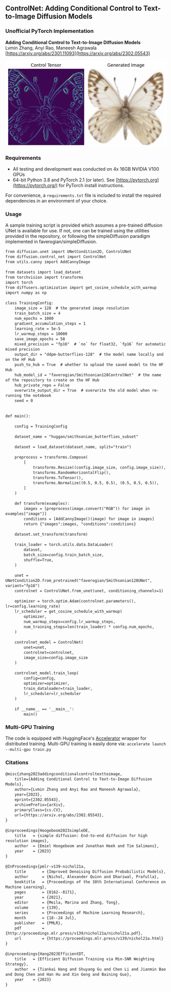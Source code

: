 ## ControlNet: Adding Conditional Control to Text-to-Image Diffusion Models
### Unofficial PyTorch Implementation 

**Adding Conditional Control to Text-to-Image Diffusion Models**  
Lvmin Zhang, Anyi Rao, Maneesh Agrawala  
[https://arxiv.org/abs/2301.11093](https://arxiv.org/abs/2302.05543)

![alt text](https://github.com/faverogian/controlNet/blob/main/assets/controlNet.png?raw=true)

### Requirements
* All testing and development was conducted on 4x 16GB NVIDIA V100 GPUs
* 64-bit Python 3.8 and PyTorch 2.1 (or later). See  [https://pytorch.org](https://pytorch.org/)  for PyTorch install instructions.

For convenience, a `requirements.txt` file is included to install the required dependencies in an environment of your choice.

### Usage

A sample training script is provided which assumes a pre-trained diffusion UNet is available for use. If not, one can be trained using the utilities provided in the repository, or following the simpleDiffusion paradigm implemented in faverogian/simpleDiffusion. 

	from diffusion.unet import UNetCondition2D, ControlUNet
	from diffusion.control_net import ControlNet
	from utils.canny import AddCannyImage
	
	from datasets import load_dataset
	from torchvision import transforms
	import torch
	from diffusers.optimization import get_cosine_schedule_with_warmup
	import numpy as np

	class TrainingConfig:
	    image_size = 128  # the generated image resolution
	    train_batch_size = 4
	    num_epochs = 1000
	    gradient_accumulation_steps = 1
	    learning_rate = 5e-5
	    lr_warmup_steps = 10000
	    save_image_epochs = 50
	    mixed_precision = "fp16"  # `no` for float32, `fp16` for automatic mixed precision
	    output_dir = "ddpm-butterflies-128"  # the model name locally and on the HF Hub
	    push_to_hub = True  # whether to upload the saved model to the HF Hub
	    hub_model_id = "faverogian/Smithsonian128ControlNet"  # the name of the repository to create on the HF Hub
	    hub_private_repo = False
	    overwrite_output_dir = True  # overwrite the old model when re-running the notebook
	    seed = 0


	def main():   
	
	    config = TrainingConfig
	
	    dataset_name = "huggan/smithsonian_butterflies_subset"
	
	    dataset = load_dataset(dataset_name, split="train")
	
	    preprocess = transforms.Compose(
	        [
	            transforms.Resize((config.image_size, config.image_size)),
	            transforms.RandomHorizontalFlip(),
	            transforms.ToTensor(),
	            transforms.Normalize((0.5, 0.5, 0.5), (0.5, 0.5, 0.5)),
	        ]
	    )
	
	    def transform(examples):
	        images = [preprocess(image.convert("RGB")) for image in examples["image"]]
	        conditions = [AddCannyImage()(image) for image in images]
	        return {"images":images, "conditions":conditions}
	
	    dataset.set_transform(transform)
	
	    train_loader = torch.utils.data.DataLoader(
	        dataset,
	        batch_size=config.train_batch_size,
	        shuffle=True,
	    )
	
	    unet = UNetCondition2D.from_pretrained("faverogian/Smithsonian128UNet", variant="fp16")
	    controlnet = ControlUNet.from_unet(unet, conditioning_channels=1)
	
	    optimizer = torch.optim.Adam(controlnet.parameters(), lr=config.learning_rate)
	    lr_scheduler = get_cosine_schedule_with_warmup(
	        optimizer,
	        num_warmup_steps=config.lr_warmup_steps,
	        num_training_steps=len(train_loader) * config.num_epochs,
	    )
	
	    controlnet_model = ControlNet(
	        unet=unet,
	        controlnet=controlnet,
	        image_size=config.image_size
	    )
	
	    controlnet_model.train_loop(
	        config=config,
	        optimizer=optimizer,
	        train_dataloader=train_loader,
	        lr_scheduler=lr_scheduler
	    )
	    
	    if __name__ == '__main__':
	        main()

### Multi-GPU Training
The code is equipped with HuggingFace's [Accelerator](https://huggingface.co/docs/accelerate/en/index) wrapper for distributed training. Multi-GPU training is easily done via:
`accelerate launch --multi-gpu train.py`

### Citations

	@misc{zhang2023addingconditionalcontroltexttoimage,
        title={Adding Conditional Control to Text-to-Image Diffusion Models}, 
        author={Lvmin Zhang and Anyi Rao and Maneesh Agrawala},
        year={2023},
        eprint={2302.05543},
        archivePrefix={arXiv},
        primaryClass={cs.CV},
        url={https://arxiv.org/abs/2302.05543}, 
	}

    @inproceedings{Hoogeboom2023simpleDE,
	    title   = {simple diffusion: End-to-end diffusion for high resolution images},
	    author  = {Emiel Hoogeboom and Jonathan Heek and Tim Salimans},
	    year    = {2023}
	}
    
    @InProceedings{pmlr-v139-nichol21a,
	    title       = {Improved Denoising Diffusion Probabilistic Models},
	    author      = {Nichol, Alexander Quinn and Dhariwal, Prafulla},
	    booktitle   = {Proceedings of the 38th International Conference on Machine Learning},
	    pages       = {8162--8171},
	    year        = {2021},
	    editor      = {Meila, Marina and Zhang, Tong},
	    volume      = {139},
	    series      = {Proceedings of Machine Learning Research},
	    month       = {18--24 Jul},
	    publisher   = {PMLR},
	    pdf         = {http://proceedings.mlr.press/v139/nichol21a/nichol21a.pdf},
	    url         = {https://proceedings.mlr.press/v139/nichol21a.html}
    }

    @inproceedings{Hang2023EfficientDT,
	    title   = {Efficient Diffusion Training via Min-SNR Weighting Strategy},
	    author  = {Tiankai Hang and Shuyang Gu and Chen Li and Jianmin Bao and Dong Chen and Han Hu and Xin Geng and Baining Guo},
	    year    = {2023}
	}
